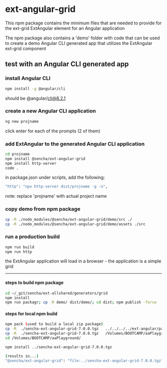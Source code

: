 # ext-angular-grid

This npm package contains the minimum files that are needed to provide for the ext-grid ExtAngular element for an Angular application

The npm package also contains a 'demo' folder with code that can be used to create a demo Angular CLI generated app that utilizes the ExtAngular ext-grid component

## test with an Angular CLI generated app

### install Angular CLI

```sh
npm install -g @angular/cli
```

should be @angular/cli@8.2.1

### create a new Angular CLI application

```sh
ng new projname
```

click enter for each of the prompts (2 of them)

### add ExtAngular to the generated Angular CLI application

```sh
cd projname
npm install @sencha/ext-angular-grid
npm install http-server
code .
```

in package.json under scripts, add the following:

```sh
"http": "npx http-server dist/projname -g -o",
```

note: replace 'projname' with actual project name

### copy demo from npm package

```sh
cp -R ./node_modules/@sencha/ext-angular-grid/demo/src ./
cp -R ./node_modules/@sencha/ext-angular-grid/demo/assets ./src
```

### run a production build

```sh
npm run build
npm run http
```

the ExtAngular application will load in a browser - the application is a simple grid

----------------

#### steps to build npm package

```sh
cd ~/_git/sencha/ext-allshared/generators/grid
npm install
npm run packagr; cp -R demo/ dist/demo/; cd dist; npm publish -force
```

#### steps for local npm build

```sh
npm pack (used to build a local zip package)
cp -R  ./sencha-ext-angular-grid-7.0.0.tgz   ../../../../ext-angular/packages/
cp -R  ./sencha-ext-angular-grid-7.0.0.tgz   /Volumes/BOOTCAMP/aaPlayground/
cd /Volumes/BOOTCAMP/aaPlayground/

npm install ../sencha-ext-angular-grid-7.0.0.tgz

(results in...)
"@sencha/ext-angular-grid": "file:../sencha-ext-angular-grid-7.0.0.tgz",
```